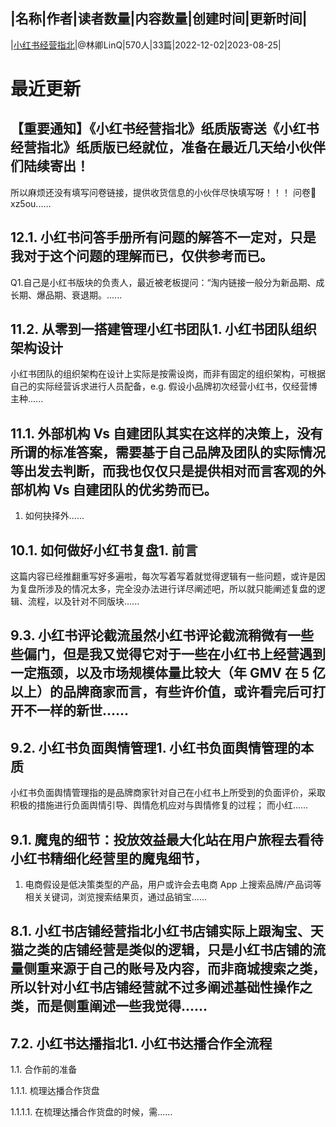 |名称|作者|读者数量|内容数量|创建时间|更新时间|
---
|[小红书经营指北](https://xiaobot.net/p/linqingpro?refer=0b133df9-27dc-423b-8101-639049001c13)|@林卿LinQ|570人|33篇|2022-12-02|2023-08-25|

# 最近更新
## 【重要通知】《小红书经营指北》纸质版寄送《小红书经营指北》纸质版已经就位，准备在最近几天给小伙伴们陆续寄出！
所以麻烦还没有填写问卷链接，提供收货信息的小伙伴尽快填写呀！！！
问卷🔗 xz5ou......
## 12.1. 小红书问答手册所有问题的解答不一定对，只是我对于这个问题的理解而已，仅供参考而已。

Q1.自己是小红书版块的负责人，最近被老板提问：“淘内链接一般分为新品期、成长期、爆品期、衰退期。......
## 11.2. 从零到一搭建管理小红书团队1. 小红书团队组织架构设计
小红书团队的组织架构在设计上实际是按需设岗，而非有固定的组织架构，可根据自己的实际经营诉求进行人员配备，e.g. 假设小品牌初次经营小红书，仅经营博主种......
## 11.1. 外部机构 Vs 自建团队其实在这样的决策上，没有所谓的标准答案，需要基于自己品牌及团队的实际情况等出发去判断，而我也仅仅只是提供相对而言客观的外部机构 Vs 自建团队的优劣势而已。

1. 如何抉择外......
## 10.1. 如何做好小红书复盘1. 前言
这篇内容已经推翻重写好多遍啦，每次写着写着就觉得逻辑有一些问题，或许是因为复盘所涉及的情况太多，完全没办法进行详尽阐述吧，所以就只能阐述复盘的逻辑、流程，以及针对不同版块......
## 9.3. 小红书评论截流虽然小红书评论截流稍微有一些些偏门，但是我又觉得它对于一些在小红书上经营遇到一定瓶颈，以及市场规模体量比较大（年 GMV 在 5 亿以上）的品牌商家而言，有些许价值，或许看完后可打开不一样的新世......
## 9.2. 小红书负面舆情管理1. 小红书负面舆情管理的本质
小红书负面舆情管理指的是品牌商家针对自己在小红书上所受到的负面评价，采取积极的措施进行负面舆情引导、舆情危机应对与舆情修复的过程；
而小红......
## 9.1. 魔鬼的细节：投放效益最大化站在用户旅程去看待小红书精细化经营里的魔鬼细节，

1. 电商假设是低决策类型的产品，用户或许会去电商 App 上搜索品牌/产品词等相关关键词，浏览搜索结果页，通过品销宝......
## 8.1. 小红书店铺经营指北小红书店铺实际上跟淘宝、天猫之类的店铺经营是类似的逻辑，只是小红书店铺的流量侧重来源于自己的账号及内容，而非商城搜索之类，所以针对小红书店铺经营就不过多阐述基础性操作之类，而是侧重阐述一些我觉得......
## 7.2. 小红书达播指北1. 小红书达播合作全流程
1.1. 合作前的准备

1.1.1. 梳理达播合作货盘

1.1.1.1. 在梳理达播合作货盘的时候，需......

